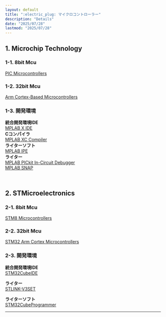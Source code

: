 ```yaml
---
layout: default
title: ":electric_plug: マイクロコントローラー"
description: "Details"
date: "2025/07/28"
lastmod: "2025/07/28"
---
```


## 1. Microchip Technology     
### 1-1. 8bit Mcu  
[PIC Microcontrollers](https://www.microchip.com/en-us/products/microcontrollers/8-bit-mcus/pic-mcus)  

### 1-2. 32bit Mcu   
[Arm Cortex-Based Microcontrollers](https://www.microchip.com/en-us/products/microcontrollers/32-bit-mcus/pic32-sam)  

### 1-3. 開発環境  
**統合開発環境IDE**  
[MPLAB X IDE](https://www.microchip.com/en-us/tools-resources/develop/mplab-x-ide)  
**Cコンパイラ**  
[MPLAB XC Compiler](https://www.microchip.com/en-us/tools-resources/develop/mplab-xc-compilers)  
**ライターソフト**  
[MPLAB IPE](https://www.microchip.com/en-us/tools-resources/production/mplab-integrated-programming-environment)  
**ライター**  
[MPLAB PICkit In-Circuit Debugger](https://www.microchip.com/en-us/development-tool/pg164150)  
[MPLAB SNAP](https://www.microchip.com/en-us/development-tool/pg164100)  

<br />

## 2. STMicroelectronics  
### 2-1. 8bit Mcu  
[STM8 Microcontrollers](https://www.st.com/ja/microcontrollers-microprocessors/stm8-8-bit-mcus.html)  

### 2-2. 32bit Mcu  
[STM32 Arm Cortex Microcontrollers](https://www.st.com/ja/microcontrollers-microprocessors/stm32-32-bit-arm-cortex-mcus.html)  

### 2-3. 開発環境  
**統合開発環境IDE**  
[STM32CubeIDE](https://www.st.com/ja/development-tools/stm32cubeide.html)  

**ライター**  
[STLINK-V3SET](https://www.st.com/ja/development-tools/stlink-v3set.html)  

**ライターソフト**  
[STM32CubeProgrammer](https://www.st.com/ja/development-tools/stm32cubeprog.html)  

***
